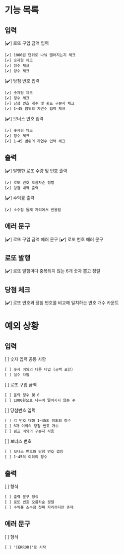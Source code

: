 # 기능 목록

## 입력

[✔️] 로또 구입 금액 입력

    [✔️] 1000원 단위로 나눠 떨어지는지 체크
    [✔️] 숫자형 체크
    [✔️] 정수 체크
    [✔️] 양수 체크

[✔️] 당첨 번호 입력

    [✔️] 숫자형 체크
    [✔️] 정수 체크
    [✔️] 당첨 번호 개수 및 쉼표 구분자 체크
    [✔️] 1~45 범위의 자연수 입력 체크

[✔️] 보너스 번호 입력

    [✔️] 숫자형 체크
    [✔️] 정수 체크
    [✔️] 1~45 범위의 자연수 입력 체크

## 출력

[✔️] 발행한 로또 수량 및 번호 출력

    [✔️] 로또 번호 오름차순 정렬
    [✔️] 당첨 내역 출력

[✔️] 수익률 출력

    [✔️] 소수점 둘째 자리에서 반올림

## 에러 문구

[✔️] 로또 구입 금액 에러 문구
[✔️] 로또 번호 에러 문구

## 로또 발행

[✔️] 로또 발행마다 중복되지 않는 6개 숫자 뽑고 정렬

## 당첨 체크

[✔️] 로또 번호와 당첨 번호를 비교해 일치하는 번호 개수 카운트

# 예외 상황

## 입력

[ ] 숫자 입력 공통 사항

    [ ] 숫자 이외의 다른 타입 (공백 포함)
    [ ] 실수 타입

[ ] 로또 구입 금액

    [ ] 음의 정수 및 0
    [ ] 1000원으로 나누어 떨어지지 않는 수

[ ] 당첨번호 입력

    [ ] 각 번호 대해 1~45의 이외의 정수
    [ ] 6개 이외의 당첨 번호 개수
    [ ] 쉼표 이외의 구분자 사용

[ ] 보너스 번호

    [ ] 보너스 번호와 당첨 번호 겹침
    [ ] 1~45의 이외의 정수

## 출력

[ ] 형식

    [ ] 출력 문구 형식
    [ ] 로또 번호 오름차순 정렬
    [ ] 수익률 소수점 첫째 자리까지만 존재

## 에러 문구

[ ] 형식

    [ ] '[ERROR]'로 시작
